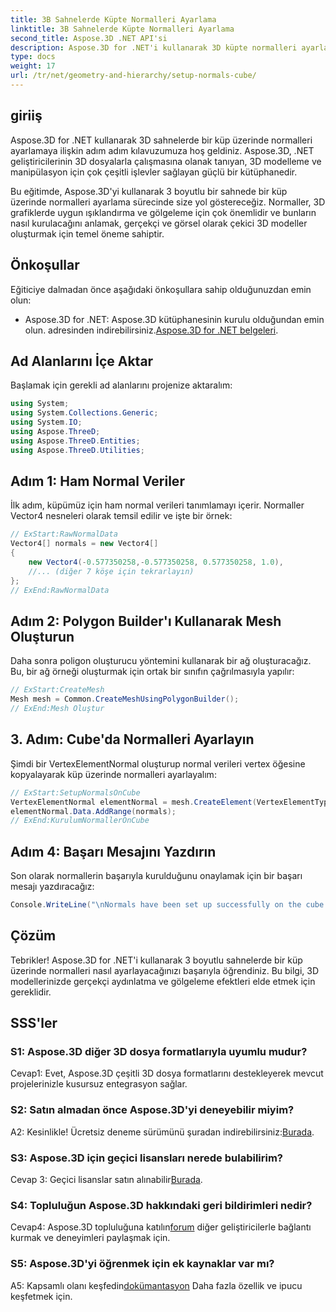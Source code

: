 ```yaml
---
title: 3B Sahnelerde Küpte Normalleri Ayarlama
linktitle: 3B Sahnelerde Küpte Normalleri Ayarlama
second_title: Aspose.3D .NET API'si
description: Aspose.3D for .NET'i kullanarak 3D küpte normalleri ayarlamayı öğrenin. Bu adım adım kılavuzla 3D modelleme becerilerinizi geliştirin.
type: docs
weight: 17
url: /tr/net/geometry-and-hierarchy/setup-normals-cube/
---
```

## giriiş

Aspose.3D for .NET kullanarak 3D sahnelerde bir küp üzerinde normalleri ayarlamaya ilişkin adım adım kılavuzumuza hoş geldiniz. Aspose.3D, .NET geliştiricilerinin 3D dosyalarla çalışmasına olanak tanıyan, 3D modelleme ve manipülasyon için çok çeşitli işlevler sağlayan güçlü bir kütüphanedir.

Bu eğitimde, Aspose.3D'yi kullanarak 3 boyutlu bir sahnede bir küp üzerinde normalleri ayarlama sürecinde size yol göstereceğiz. Normaller, 3D grafiklerde uygun ışıklandırma ve gölgeleme için çok önemlidir ve bunların nasıl kurulacağını anlamak, gerçekçi ve görsel olarak çekici 3D modeller oluşturmak için temel öneme sahiptir.

## Önkoşullar

Eğiticiye dalmadan önce aşağıdaki önkoşullara sahip olduğunuzdan emin olun:

-  Aspose.3D for .NET: Aspose.3D kütüphanesinin kurulu olduğundan emin olun. adresinden indirebilirsiniz.[Aspose.3D for .NET belgeleri](https://reference.aspose.com/3d/net/).

## Ad Alanlarını İçe Aktar

Başlamak için gerekli ad alanlarını projenize aktaralım:

```csharp
using System;
using System.Collections.Generic;
using System.IO;
using Aspose.ThreeD;
using Aspose.ThreeD.Entities;
using Aspose.ThreeD.Utilities;
```

## Adım 1: Ham Normal Veriler

İlk adım, küpümüz için ham normal verileri tanımlamayı içerir. Normaller Vector4 nesneleri olarak temsil edilir ve işte bir örnek:

```csharp
// ExStart:RawNormalData
Vector4[] normals = new Vector4[]
{
    new Vector4(-0.577350258,-0.577350258, 0.577350258, 1.0),
    //... (diğer 7 köşe için tekrarlayın)
};
// ExEnd:RawNormalData
```

## Adım 2: Polygon Builder'ı Kullanarak Mesh Oluşturun

Daha sonra poligon oluşturucu yöntemini kullanarak bir ağ oluşturacağız. Bu, bir ağ örneği oluşturmak için ortak bir sınıfın çağrılmasıyla yapılır:

```csharp
// ExStart:CreateMesh
Mesh mesh = Common.CreateMeshUsingPolygonBuilder();
// ExEnd:Mesh Oluştur
```

## 3. Adım: Cube'da Normalleri Ayarlayın

Şimdi bir VertexElementNormal oluşturup normal verileri vertex öğesine kopyalayarak küp üzerinde normalleri ayarlayalım:

```csharp
// ExStart:SetupNormalsOnCube
VertexElementNormal elementNormal = mesh.CreateElement(VertexElementType.Normal, MappingMode.ControlPoint, ReferenceMode.Direct) as VertexElementNormal;
elementNormal.Data.AddRange(normals);
// ExEnd:KurulumNormallerOnCube
```

## Adım 4: Başarı Mesajını Yazdırın

Son olarak normallerin başarıyla kurulduğunu onaylamak için bir başarı mesajı yazdıracağız:

```csharp
Console.WriteLine("\nNormals have been set up successfully on the cube.");
```

## Çözüm

Tebrikler! Aspose.3D for .NET'i kullanarak 3 boyutlu sahnelerde bir küp üzerinde normalleri nasıl ayarlayacağınızı başarıyla öğrendiniz. Bu bilgi, 3D modellerinizde gerçekçi aydınlatma ve gölgeleme efektleri elde etmek için gereklidir.

## SSS'ler

### S1: Aspose.3D diğer 3D dosya formatlarıyla uyumlu mudur?

Cevap1: Evet, Aspose.3D çeşitli 3D dosya formatlarını destekleyerek mevcut projelerinizle kusursuz entegrasyon sağlar.

### S2: Satın almadan önce Aspose.3D'yi deneyebilir miyim?

A2: Kesinlikle! Ücretsiz deneme sürümünü şuradan indirebilirsiniz:[Burada](https://releases.aspose.com/).

### S3: Aspose.3D için geçici lisansları nerede bulabilirim?

 Cevap 3: Geçici lisanslar satın alınabilir[Burada](https://purchase.aspose.com/temporary-license/).

### S4: Topluluğun Aspose.3D hakkındaki geri bildirimleri nedir?

 Cevap4: Aspose.3D topluluğuna katılın[forum](https://forum.aspose.com/c/3d/18) diğer geliştiricilerle bağlantı kurmak ve deneyimleri paylaşmak için.

### S5: Aspose.3D'yi öğrenmek için ek kaynaklar var mı?

 A5: Kapsamlı olanı keşfedin[dokümantasyon](https://reference.aspose.com/3d/net/) Daha fazla özellik ve ipucu keşfetmek için.